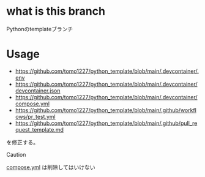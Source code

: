 # what is this branch

Pythonのtemplateブランチ

# Usage

* https://github.com/tomo1227/python_template/blob/main/.devcontainer/.env
* https://github.com/tomo1227/python_template/blob/main/.devcontainer/devcontainer.json
* https://github.com/tomo1227/python_template/blob/main/.devcontainer/compose.yml
* https://github.com/tomo1227/python_template/blob/main/.github/workflows/pr_test.yml
* https://github.com/tomo1227/python_template/blob/main/.github/pull_request_template.md


を修正する。

> [!CAUTION]
> [compose.yml](https://github.com/tomo1227/python_template/blob/main/compose.yml) は削除してはいけない
